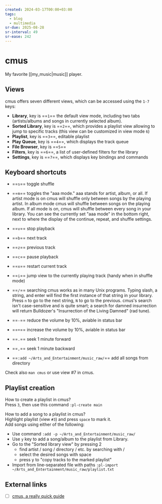 ```yaml
---
created: 2024-03-17T00:00+03:00
tags:
  - blog
  - multimedia
sr-due: 2025-08-28
sr-interval: 49
sr-ease: 242
---
```


# cmus

My favorite [[my_music|music]] player.

## Views

cmus offers seven different views, which can be accessed using the `1-7` keys:

- **Library**, key is ==`1`== the default view mode, including two tabs
(artists/albums and songs in currently selected album).
- **Sorted Library**, key is ==`2`==, which provides a playlist view allowing to
jump to specific tracks (this view can be customized in view mode `6`)
- **Playlist**, key is ==`3`==, editable playlist
- **Play Queue**, key is ==`4`==, which displays the track queue
- **File Browser**, key is ==`5`==
- **Filters**, key is ==`6`==, a list of user-defined filters for the library
- **Settings**, key is ==`7`==, which displays key bindings and commands <!--SR:!2000-01-01,1,250!2000-01-01,1,250!2024-09-24,3,262!2000-01-01,1,250!2000-01-01,1,250!2000-01-01,1,250!2000-01-01,1,250-->

## Keyboard shortcuts

- ==`s`== toggle shuffle 
- ==`m`== toggles the "aaa mode." aaa stands for artist, album, or all. If
artist mode is on cmus will shuffle only between songs by the playing artist. In
album mode cmus will shuffle between songs on the playing album. If all mode is
on, cmus will shuffle between every song in your library. You can see the
currently set "aaa mode" in the bottom right, next to where the display of the
continue, repeat, and shuffle settings.

- ==`v`== stop playback
- ==`b`== next track
- ==`z`== previous track
- ==`c`== pause playback
- ==`x`== restart current track
- ==`i`== jump view to the currently playing track (handy when in shuffle mode)
- ==`/`== searching cmus works as in many Unix programs. Typing slash, a string,
and enter will find the first instance of that string in your library. Press `n`
to go to the next string, `N` to go to the previous. cmus's search isn't
case-sensitive and is quite smart; a search for damned insurrection will return
Bulldozer's "Insurrection of the Living Damned" (rad tune).
- ==`-`== reduce the volume by 10%, aviable in status bar
- ==`+`== increase the volume by 10%, aviable in status bar
- ==`.`== seek 1 minute forward
- ==`,`== seek 1 minute backward
- ==`:add ~/Arts_and_Entertainment/music_raw/`== add all songs from directory

Check also `man cmus` or use view #7 in cmus.

## Playlist creation

How to create a playlist in cmus?
<br class="f">
Press `3`, then use this command `:pl-create main`

How to add a song to a playlist in cmus?
<br class="f">
Highlight playlist (view `#3`) and press `space` to mark it.\
Add songs using either of the following:
- Use command `:add -p ~/Arts_and_Entertainment/music_raw/`
- Use `y` key to add a song/album to the playlist from Library.
- Go to the "Sorted library view" by pressing 2
  - find artist / song / directory / etc. by searching with /
  - select the desired songs with space
  - press y to "copy tracks to the marked playlist"
- Import from line-separated file with paths
  `:pl-import ~/Arts_and_Entertainment/music_raw/playlist.txt`

## External links

- [ ] [cmus, a really quick guide](https://www.increasinglyadequate.com/cmus.html)
